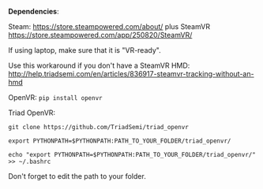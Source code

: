 **Dependencies**:

Steam:
https://store.steampowered.com/about/ 
plus SteamVR https://store.steampowered.com/app/250820/SteamVR/

If using laptop, make sure that it is "VR-ready". 

Use this workaround if you don't have a SteamVR HMD: http://help.triadsemi.com/en/articles/836917-steamvr-tracking-without-an-hmd


OpenVR:
`pip install openvr`


Triad OpenVR:

`git clone https://github.com/TriadSemi/triad_openvr`

`export PYTHONPATH=$PYTHONPATH:PATH_TO_YOUR_FOLDER/triad_openvr/`

`echo "export PYTHONPATH=$PYTHONPATH:PATH_TO_YOUR_FOLDER/triad_openvr/" >> ~/.bashrc`

Don't forget to edit the path to your folder. 



